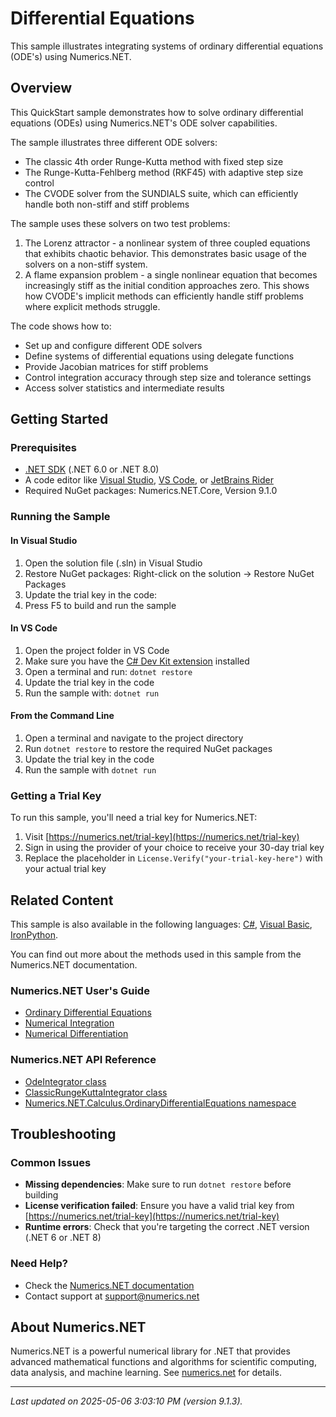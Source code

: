 # Differential Equations

This sample illustrates integrating systems of ordinary differential equations (ODE's) using Numerics.NET.

## Overview

This QuickStart sample demonstrates how to solve ordinary differential equations (ODEs) using Numerics.NET's 
ODE solver capabilities.

The sample illustrates three different ODE solvers:
- The classic 4th order Runge-Kutta method with fixed step size
- The Runge-Kutta-Fehlberg method (RKF45) with adaptive step size control
- The CVODE solver from the SUNDIALS suite, which can efficiently handle both non-stiff and stiff 
  problems

The sample uses these solvers on two test problems:
1. The Lorenz attractor - a nonlinear system of three coupled equations that exhibits chaotic 
   behavior. This demonstrates basic usage of the solvers on a non-stiff system.
2. A flame expansion problem - a single nonlinear equation that becomes increasingly stiff as the 
   initial condition approaches zero. This shows how CVODE's implicit methods can efficiently handle 
   stiff problems where explicit methods struggle.

The code shows how to:
- Set up and configure different ODE solvers
- Define systems of differential equations using delegate functions
- Provide Jacobian matrices for stiff problems
- Control integration accuracy through step size and tolerance settings
- Access solver statistics and intermediate results


## Getting Started

### Prerequisites

- [.NET SDK](https://dotnet.microsoft.com/download) (.NET 6.0 or .NET 8.0)
- A code editor like [Visual Studio](https://visualstudio.microsoft.com/), [VS Code](https://code.visualstudio.com/), or [JetBrains Rider](https://www.jetbrains.com/rider/)
- Required NuGet packages: Numerics.NET.Core, Version 9.1.0

### Running the Sample

#### In Visual Studio
1. Open the solution file (.sln) in Visual Studio
2. Restore NuGet packages: Right-click on the solution → Restore NuGet Packages
3. Update the trial key in the code:
4. Press F5 to build and run the sample

#### In VS Code

1. Open the project folder in VS Code
2. Make sure you have the [C# Dev Kit extension](https://marketplace.visualstudio.com/items?itemName=ms-dotnettools.csdevkit) installed
3. Open a terminal and run: `dotnet restore`
4. Update the trial key in the code 
5. Run the sample with: `dotnet run`

#### From the Command Line

1. Open a terminal and navigate to the project directory
2. Run `dotnet restore` to restore the required NuGet packages
3. Update the trial key in the code
4. Run the sample with `dotnet run`

### Getting a Trial Key

To run this sample, you'll need a trial key for Numerics.NET:

1. Visit [https://numerics.net/trial-key](https://numerics.net/trial-key)
2. Sign in using the provider of your choice to receive your 30-day trial key
3. Replace the placeholder in `License.Verify("your-trial-key-here")` with your actual trial key

## Related Content

This sample is also available in the following languages: 
[C#](https://github.com/NumericsDotNet/quickstart-csharp/tree/net462/mathematics/calculus/differential-equations), [Visual Basic](https://github.com/NumericsDotNet/quickstart-visualbasic/tree/net462/mathematics/calculus/differential-equations), [IronPython](https://github.com/NumericsDotNet/quickstart-ironpython/tree/net462/mathematics/calculus/differential-equations).

You can find out more about the methods used in this sample from the Numerics.NET documentation.

### Numerics.NET User's Guide

- [Ordinary Differential Equations](https://numerics.net/documentation/latest/mathematics/calculus/ordinary-differential-equations)
- [Numerical Integration](https://numerics.net/documentation/latest/mathematics/calculus/numerical-integration)
- [Numerical Differentiation](https://numerics.net/documentation/latest/mathematics/calculus/numerical-differentiation)

### Numerics.NET API Reference

- [OdeIntegrator class](https://numerics.net/documentation/latest/reference/numerics.net.calculus.ordinarydifferentialequations.odeintegrator)
- [ClassicRungeKuttaIntegrator class](https://numerics.net/documentation/latest/reference/numerics.net.calculus.ordinarydifferentialequations.ClassicRungeKuttaIntegrator)
- [Numerics.NET.Calculus.OrdinaryDifferentialEquations namespace](https://numerics.net/documentation/latest/reference/numerics.net.calculus.ordinarydifferentialequations)


## Troubleshooting

### Common Issues

- **Missing dependencies**: Make sure to run `dotnet restore` before building
- **License verification failed**: Ensure you have a valid trial key from [https://numerics.net/trial-key](https://numerics.net/trial-key)
- **Runtime errors**: Check that you're targeting the correct .NET version (.NET 6 or .NET 8)

### Need Help?

- Check the [Numerics.NET documentation](https://numerics.net/documentation/)
- Contact support at [support@numerics.net](mailto:support@numerics.net?subject=DifferentialEquations%20QuickStart%20Sample%20%28F%23%29)

## About Numerics.NET

Numerics.NET is a powerful numerical library for .NET that provides advanced mathematical 
functions and algorithms for scientific computing, data analysis, and machine learning.
See [numerics.net](https://numerics.net) for details.

---

_Last updated on 2025-05-06 3:03:10 PM (version 9.1.3)._
